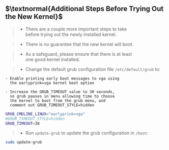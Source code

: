## $\textnormal{Additional Steps Before Trying Out the New Kernel}$

> - There are a couple more important steps to take <br />
    before trying out the newly installed kernel.

> - There is no guarantee that the new kernel will boot.

> - As a safeguard, please ensure that there is at least <br />
    one good kernel installed.

> - Change the default grub configuration file `/etc/default/grub` to:

```plaintext
- Enable printing early boot messages to vga using
  the earlyprink=vga kernel boot option

- Increase the GRUB_TIMEOUT value to 30 seconds,
  so grub pauses in menu allowing time to choose
  the kernel to boot from the grub menu, and
  comment out GRUB_TIMEOUT_STYLE=hidden
```

```sh
GRUB_CMDLINE_LINUX="earlyprink=vga"
#GRUB_TIMEOUT_STYLE=hidden
GRUB_TIMEOUT=30
```

> - Run `update-grub` to update the grub configuration in `/boot`:

```sh
sudo update-grub
```
